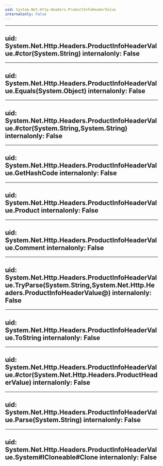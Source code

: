 ```yaml
---
uid: System.Net.Http.Headers.ProductInfoHeaderValue
internalonly: False
---
```


---
uid: System.Net.Http.Headers.ProductInfoHeaderValue.#ctor(System.String)
internalonly: False
---

---
uid: System.Net.Http.Headers.ProductInfoHeaderValue.Equals(System.Object)
internalonly: False
---

---
uid: System.Net.Http.Headers.ProductInfoHeaderValue.#ctor(System.String,System.String)
internalonly: False
---

---
uid: System.Net.Http.Headers.ProductInfoHeaderValue.GetHashCode
internalonly: False
---

---
uid: System.Net.Http.Headers.ProductInfoHeaderValue.Product
internalonly: False
---

---
uid: System.Net.Http.Headers.ProductInfoHeaderValue.Comment
internalonly: False
---

---
uid: System.Net.Http.Headers.ProductInfoHeaderValue.TryParse(System.String,System.Net.Http.Headers.ProductInfoHeaderValue@)
internalonly: False
---

---
uid: System.Net.Http.Headers.ProductInfoHeaderValue.ToString
internalonly: False
---

---
uid: System.Net.Http.Headers.ProductInfoHeaderValue.#ctor(System.Net.Http.Headers.ProductHeaderValue)
internalonly: False
---

---
uid: System.Net.Http.Headers.ProductInfoHeaderValue.Parse(System.String)
internalonly: False
---

---
uid: System.Net.Http.Headers.ProductInfoHeaderValue.System#ICloneable#Clone
internalonly: False
---
